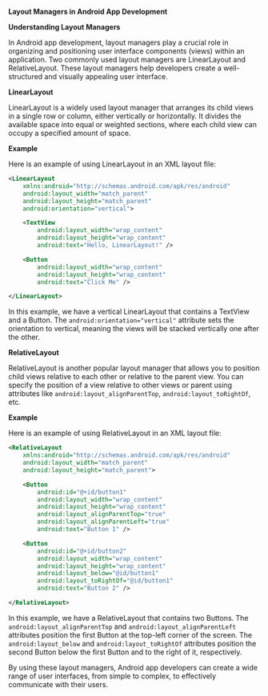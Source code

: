 **Layout Managers in Android App Development**

**Understanding Layout Managers**

In Android app development, layout managers play a crucial role in organizing and positioning user interface components (views) within an application. Two commonly used layout managers are LinearLayout and RelativeLayout. These layout managers help developers create a well-structured and visually appealing user interface.

**LinearLayout**

LinearLayout is a widely used layout manager that arranges its child views in a single row or column, either vertically or horizontally. It divides the available space into equal or weighted sections, where each child view can occupy a specified amount of space.

**Example**

Here is an example of using LinearLayout in an XML layout file:
```xml
<LinearLayout
    xmlns:android="http://schemas.android.com/apk/res/android"
    android:layout_width="match_parent"
    android:layout_height="match_parent"
    android:orientation="vertical">

    <TextView
        android:layout_width="wrap_content"
        android:layout_height="wrap_content"
        android:text="Hello, LinearLayout!" />

    <Button
        android:layout_width="wrap_content"
        android:layout_height="wrap_content"
        android:text="Click Me" />

</LinearLayout>
```
In this example, we have a vertical LinearLayout that contains a TextView and a Button. The `android:orientation="vertical"` attribute sets the orientation to vertical, meaning the views will be stacked vertically one after the other.

**RelativeLayout**

RelativeLayout is another popular layout manager that allows you to position child views relative to each other or relative to the parent view. You can specify the position of a view relative to other views or parent using attributes like `android:layout_alignParentTop`, `android:layout_toRightOf`, etc.

**Example**

Here is an example of using RelativeLayout in an XML layout file:
```xml
<RelativeLayout
    xmlns:android="http://schemas.android.com/apk/res/android"
    android:layout_width="match_parent"
    android:layout_height="match_parent">

    <Button
        android:id="@+id/button1"
        android:layout_width="wrap_content"
        android:layout_height="wrap_content"
        android:layout_alignParentTop="true"
        android:layout_alignParentLeft="true"
        android:text="Button 1" />

    <Button
        android:id="@+id/button2"
        android:layout_width="wrap_content"
        android:layout_height="wrap_content"
        android:layout_below="@id/button1"
        android:layout_toRightOf="@id/button1"
        android:text="Button 2" />

</RelativeLayout>
```
In this example, we have a RelativeLayout that contains two Buttons. The `android:layout_alignParentTop` and `android:layout_alignParentLeft` attributes position the first Button at the top-left corner of the screen. The `android:layout_below` and `android:layout_toRightOf` attributes position the second Button below the first Button and to the right of it, respectively.

By using these layout managers, Android app developers can create a wide range of user interfaces, from simple to complex, to effectively communicate with their users.